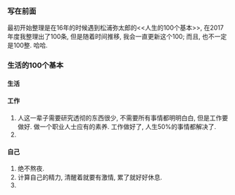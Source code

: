 ### 写在前面

最初开始整理是在16年的时候遇到松浦弥太郎的<<人生的100个基本>>,  在2017年度我整理出了100条, 但是随着时间推移, 我会一直更新这个100; 而且, 也不一定是100整. 哈哈.

### 生活的100个基本

#### 生活



#### 工作

1. 人这一辈子需要研究透彻的东西很少, 不需要所有事情都明明白白, 但是工作要做好. 做一个职业人士应有的素养. 工作做好了, 人生50%的事情都解决了. 
2. ​

#### 自己

1. 绝不熬夜. 
2. 计算自己的精力, 清醒着就要有激情, 累了就好好休息.
3. ​